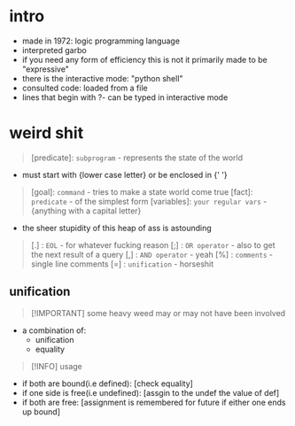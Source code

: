 # intro

- made in 1972: logic programming language
- interpreted garbo
- if you need any form of efficiency this is not it primarily made to be
  "expressive"
- there is the interactive mode: "python shell"
- consulted code: loaded from a file
- lines that begin with ?- can be typed in interactive mode

# weird shit

> [predicate]: `subprogram` - represents the state of the world

- must start with {lower case letter} or be enclosed in {\' \'}

> [goal]: `command` - tries to make a state world come true [fact]:
> `predicate` - of the simplest form [variables]: `your regular vars` -
> {anything with a capital letter}

- the sheer stupidity of this heap of ass is astounding

> [.] : `EOL` - for whatever fucking reason [;] : `OR operator` - also to get
> the next result of a query [,] : `AND operator` - yeah [%] : `comments` -
> single line comments [=] : `unification` - horseshit

## unification

> [!IMPORTANT] some heavy weed may or may not have been involved

- a combination of:
  - unification
  - equality

> [!INFO] usage

- if both are bound(i.e defined): [check equality]
- if one side is free(i.e undefined): [assgin to the undef the value of def]
- if both are free: [assignment is remembered for future if either one ends up
  bound]

